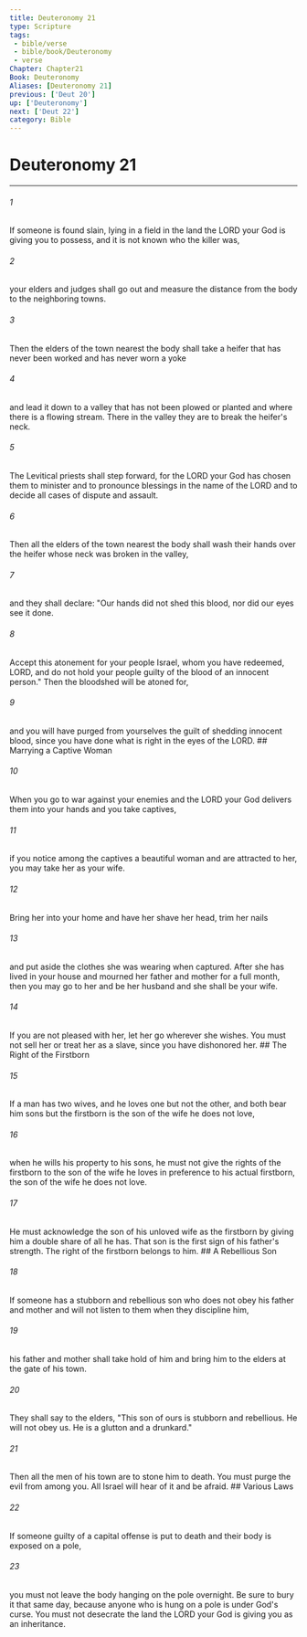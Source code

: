 ```yaml
---
title: Deuteronomy 21
type: Scripture
tags:
 - bible/verse
 - bible/book/Deuteronomy
 - verse
Chapter: Chapter21
Book: Deuteronomy
Aliases: [Deuteronomy 21]
previous: ['Deut 20']
up: ['Deuteronomy']
next: ['Deut 22']
category: Bible
---
```

# Deuteronomy 21

***


###### 1 
If someone is found slain, lying in a field in the land the LORD your God is giving you to possess, and it is not known who the killer was, 

###### 2 
your elders and judges shall go out and measure the distance from the body to the neighboring towns. 

###### 3 
Then the elders of the town nearest the body shall take a heifer that has never been worked and has never worn a yoke 

###### 4 
and lead it down to a valley that has not been plowed or planted and where there is a flowing stream. There in the valley they are to break the heifer's neck. 

###### 5 
The Levitical priests shall step forward, for the LORD your God has chosen them to minister and to pronounce blessings in the name of the LORD and to decide all cases of dispute and assault. 

###### 6 
Then all the elders of the town nearest the body shall wash their hands over the heifer whose neck was broken in the valley, 

###### 7 
and they shall declare: "Our hands did not shed this blood, nor did our eyes see it done. 

###### 8 
Accept this atonement for your people Israel, whom you have redeemed, LORD, and do not hold your people guilty of the blood of an innocent person." Then the bloodshed will be atoned for, 

###### 9 
and you will have purged from yourselves the guilt of shedding innocent blood, since you have done what is right in the eyes of the LORD. ## Marrying a Captive Woman 

###### 10 
When you go to war against your enemies and the LORD your God delivers them into your hands and you take captives, 

###### 11 
if you notice among the captives a beautiful woman and are attracted to her, you may take her as your wife. 

###### 12 
Bring her into your home and have her shave her head, trim her nails 

###### 13 
and put aside the clothes she was wearing when captured. After she has lived in your house and mourned her father and mother for a full month, then you may go to her and be her husband and she shall be your wife. 

###### 14 
If you are not pleased with her, let her go wherever she wishes. You must not sell her or treat her as a slave, since you have dishonored her. ## The Right of the Firstborn 

###### 15 
If a man has two wives, and he loves one but not the other, and both bear him sons but the firstborn is the son of the wife he does not love, 

###### 16 
when he wills his property to his sons, he must not give the rights of the firstborn to the son of the wife he loves in preference to his actual firstborn, the son of the wife he does not love. 

###### 17 
He must acknowledge the son of his unloved wife as the firstborn by giving him a double share of all he has. That son is the first sign of his father's strength. The right of the firstborn belongs to him. ## A Rebellious Son 

###### 18 
If someone has a stubborn and rebellious son who does not obey his father and mother and will not listen to them when they discipline him, 

###### 19 
his father and mother shall take hold of him and bring him to the elders at the gate of his town. 

###### 20 
They shall say to the elders, "This son of ours is stubborn and rebellious. He will not obey us. He is a glutton and a drunkard." 

###### 21 
Then all the men of his town are to stone him to death. You must purge the evil from among you. All Israel will hear of it and be afraid. ## Various Laws 

###### 22 
If someone guilty of a capital offense is put to death and their body is exposed on a pole, 

###### 23 
you must not leave the body hanging on the pole overnight. Be sure to bury it that same day, because anyone who is hung on a pole is under God's curse. You must not desecrate the land the LORD your God is giving you as an inheritance. 

